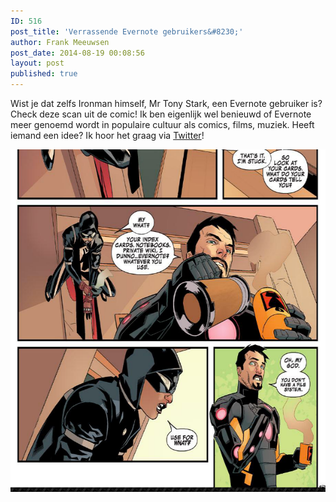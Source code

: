 ```yaml
---
ID: 516
post_title: 'Verrassende Evernote gebruikers&#8230;'
author: Frank Meeuwsen
post_date: 2014-08-19 00:08:56
layout: post
published: true
---
```

Wist je dat zelfs Ironman himself, Mr Tony Stark, een Evernote gebruiker is? Check deze scan uit de comic! Ik ben eigenlijk wel benieuwd of Evernote meer genoemd wordt in populaire cultuur als comics, films, muziek. Heeft iemand een idee? Ik hoor het graag via <a href="http://www.twitter.com/allesonthouden">Twitter</a>!

<!--more-->

<img class="aligncenter size-full wp-image-517" src="/images/2014/08/skitch.png" alt="skitch" width="608" height="548" />
